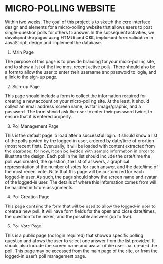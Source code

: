 # MICRO-POLLING WEBSITE

Within two weeks, The goal of this project is to sketch the core interface design and elements
for a micro-polling website that allows users to post single-question polls for others
to answer. In the subsequent activities, we developed the pages using HTML5 and
CSS, implement form validation in JavaScript, design
and implement the database.

1. Main Page

The purpose of this page is to provide branding for your micro-polling
site, and to show a list of the five most recent active polls. There should
also be a form to allow the user to enter their username and password to
login, and a link to the sign-up page.

2. Sign-up Page

This page should include a form to collect the information required for
creating a new account on your micro-polling site. At the least, it should
collect an email address, screen name, avatar image/graphic, and a
password. The form should ask the user to enter their password twice, to
ensure that it is entered properly.

3. Poll Management Page

This is the default page to load after a successful login. It should show a
list of the polls posted by the logged-in user, ordered by date/time of
creation (most recent first). Eventually, it will be loaded with content
extracted from the database; for now, it can be loaded with sample
information in order to illustrate the design.
Each poll in the list should include the date/time the poll was created, the
question, the list of answers, a graphical representation of the number of
votes for each answer, and the date/time of the most recent vote.
Note that this page will be customized for each logged-in user. As such,
the page should show the screen name and avatar of the logged-in user.
The details of where this information comes from will be handled in
future assignments. 

4. Poll Creation Page

This page contains the form that will be used to allow the logged-in user
to create a new poll. It will have form fields for the open and close
date/times, the question to be asked, and the possible answers (up to
five).

5. Poll Vote Page

This is a public page (no login required) that shows a specific polling
question and allows the user to select one answer from the list provided.
It should also include the screen name and avatar of the user that created
the poll. This page may be accessed from the main page of the site, or
from the logged-in user’s poll management page.


